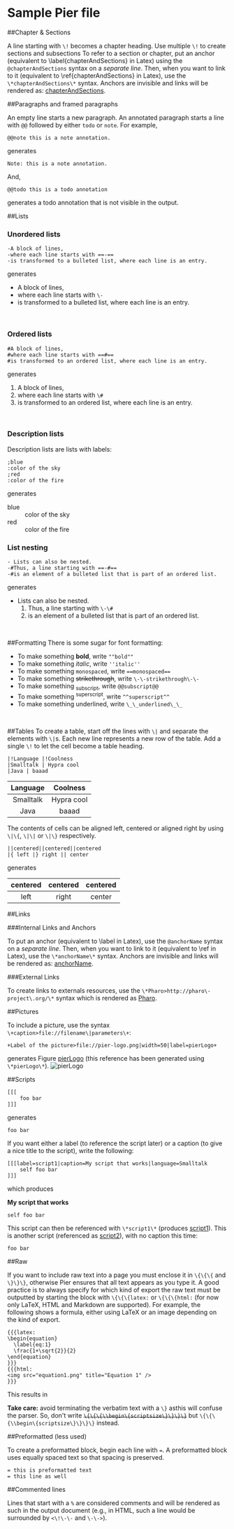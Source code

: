 # Sample Pier file##Chapter & SectionsA line starting with `\!` becomes a chapter heading\. Use multiple `\!` to create sections and subsections<a name="chapterAndSections"></a>To refer to a section or chapter, put an anchor \(equivalent to \\label\{chapterAndSections\} in Latex\) using the `@chapterAndSections` syntax on a *separate line*\. Then, when you want to link to it \(equivalent to \\ref\{chapterAndSections\} in Latex\), use the `\*chapterAndSections\*` syntax\. Anchors are invisible and links will be rendered as: [chapterAndSections](#chapterAndSections)\.##Paragraphs and framed paragraphsAn empty line starts a new paragraph\.An annotated paragraph starts a line with `@@` followed by either `todo` or `note`\. For example,```@@note this is a note annotation.```generates    Note: this is a note annotation.And,```@@todo this is a todo annotation```generates a todo annotation that is not visible in the output\.##Lists### Unordered lists```-A block of lines,-where each line starts with ==-==-is transformed to a bulleted list, where each line is an entry.```generates- A block of lines,- where each line starts with `\-`- is transformed to a bulleted list, where each line is an entry\.&nbsp;### Ordered lists```#A block of lines,#where each line starts with ==#==#is transformed to an ordered list, where each line is an entry.```generates1. A block of lines,2. where each line starts with `\#`3. is transformed to an ordered list, where each line is an entry\.&nbsp;### Description listsDescription lists are lists with labels:```;blue:color of the sky;red:color of the fire```generates<dl><dt>blue</dt><dd>color of the sky</dd><dt>red</dt><dd>color of the fire</dd></dl>### List nesting```- Lists can also be nested.-#Thus, a line starting with ==-#==-#is an element of a bulleted list that is part of an ordered list.```generates-  Lists can also be nested\.    1. Thus, a line starting with `\-\#`    2. is an element of a bulleted list that is part of an ordered list\.&nbsp;##FormattingThere is some sugar for font formatting:- To make something **bold**, write `""bold""`- To make something *italic*, write `''italic''`- To make something `monospaced`, write `==monospaced==`- To make something ~~<del>strikethrough</del>~~, write `\-\-strikethrough\-\-`- To make something <sub>subscript</sub>, write `@@subscript@@`- To make something <sup>superscript</sup>, write `^^superscript^^`- To make something underlined, write `\_\_underlined\_\_`&nbsp;##TablesTo create a table, start off the lines with `\|` and separate the elements with `\|`s\. Each new line represents a new row of the table\. Add a single `\!` to let the cell become a table heading\.```|!Language |!Coolness|Smalltalk | Hypra cool|Java | baaad```| Language  | Coolness| :---:| :---:| Smalltalk  |  Hypra cool| Java  |  baaadThe contents of cells can be aligned left, centered or aligned right by using `\|\{`, `\|\|` or `\|\}` respectively\.```||centered||centered||centered|{ left |} right || center```generates| centered | centered | centered| :---:| :---:| :---:|  left  |  right  |  center##Links###Internal Links and Anchors<a name="anchorName"></a>To put an anchor \(equivalent to \\label in Latex\), use the `@anchorName` syntax on a *separate line*\. Then, when you want to link to it \(equivalent to \\ref in Latex\), use the `\*anchorName\*` syntax\. Anchors are invisible and links will be rendered as: [anchorName](#anchorName)\.###External LinksTo create links to externals resources, use the `\*Pharo>http://pharo\-project\.org/\*` syntax which is rendered as [Pharo](http://pharo-project.org/)\.##PicturesTo include a picture, use the syntax `\+caption>file://filename\|parameters\+`:```+Label of the picture>file://pier-logo.png|width=50|label=pierLogo+```generates Figure [pierLogo](#pierLogo) \(this reference has been generated using `\*pierLogo\*`\)\.<a name="pierLogo"></a>![pierLogo](pier-logo.png "This is the caption of the picture")##Scripts    [[[    	foo bar    ]]]generates```foo bar```If you want either a label \(to reference the script later\) or a caption \(to give a nice title to the script\), write the following:	[[[label=script1|caption=My script that works|language=Smalltalk		self foo bar	]]]which produces<a name="script1"></a>**My script that works**```smalltalkself foo bar```This script can then be referenced with `\*script1\*` \(produces [script1](#script1)\)\.This is another script \(referenced as [script2](#script2)\), with no caption this time:<a name="script2"></a>```foo bar```##RawIf you want to include raw text into a page you must enclose it in `\{\{\{` and `\}\}\}`, otherwise Pier ensures that all text appears as you type it\.A good practice is to always specify for which kind of export the raw text must be outputted by starting the block with `\{\{\{latex:` or `\{\{\{html:` \(for now only LaTeX, HTML and Markdown are supported\)\. For example, the following shows a formula, either using LaTeX or an image depending on the kind of export\.```{{{latex:\begin{equation}  \label{eq:1}  \frac{1+\sqrt{2}}{2}\end{equation}}}}{{{html:<img src="equation1.png" title="Equation 1" />}}}```This results in**Take care:** avoid terminating the verbatim text with a `\}` asthis will confuse the parser\. So, don't write ~~<del>`\{\{\{\\begin\{scriptsize\}\}\}\}`</del>~~ but `\{\{\{\\begin\{scriptsize\}\}\}\}` instead\.##Preformatted \(less used\)To create a preformatted block, begin each line with `=`\. A preformatted block uses equally spaced text so that spacing is preserved\.```= this is preformatted text= this line as well```##Commented linesLines that start with a `%` are considered comments and will be rendered as such in the output document \(e\.g\., in HTML, such a line would be surrounded by `<\!\-\-` and `\-\->`\)\.